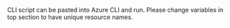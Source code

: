 CLI script can be pasted into Azure CLI and run. Please change variables in top section to have unique resource names.

